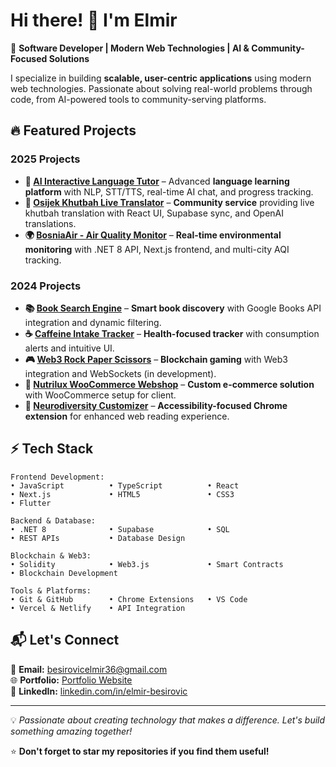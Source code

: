 # Hi there! 👋 I'm Elmir

🚀 **Software Developer | Modern Web Technologies | AI & Community-Focused Solutions**

I specialize in building **scalable, user-centric applications** using modern web technologies. Passionate about solving real-world problems through code, from AI-powered tools to community-serving platforms.

## 🔥 Featured Projects

### 2025 Projects
- **🤖 [AI Interactive Language Tutor](https://github.com/iamelmirr/lanugage-lab)** – Advanced **language learning platform** with NLP, STT/TTS, real-time AI chat, and progress tracking.
- **🕌 [Osijek Khutbah Live Translator](https://github.com/iamelmirr/osijek-hutba)** – **Community service** providing live khutbah translation with React UI, Supabase sync, and OpenAI translations.
- **🌍 [BosniaAir - Air Quality Monitor](https://github.com/iamelmirr/bosniaair)** – **Real-time environmental monitoring** with .NET 8 API, Next.js frontend, and multi-city AQI tracking.

### 2024 Projects
- **📚 [Book Search Engine](https://github.com/iamelmirr/shelfie)** – **Smart book discovery** with Google Books API integration and dynamic filtering.
- **☕ [Caffeine Intake Tracker](https://github.com/iamelmirr/caffiend)** – **Health-focused tracker** with consumption alerts and intuitive UI.
- **🎮 [Web3 Rock Paper Scissors](https://github.com/iamelmirr/web3-rps)** – **Blockchain gaming** with Web3 integration and WebSockets (in development).
- **🛒 [Nutrilux WooCommerce Webshop](https://github.com/iamelmirr/nutrilux-mvp/tree/preerrors)** – **Custom e-commerce solution** with WooCommerce setup for client.
- **🧠 [Neurodiversity Customizer](https://github.com/iamelmirr/neurodiversity-customizer-simple-version)** – **Accessibility-focused Chrome extension** for enhanced web reading experience.

## ⚡ Tech Stack

```
Frontend Development:
• JavaScript          • TypeScript          • React
• Next.js             • HTML5               • CSS3
• Flutter

Backend & Database:
• .NET 8              • Supabase            • SQL
• REST APIs           • Database Design

Blockchain & Web3:
• Solidity            • Web3.js             • Smart Contracts
• Blockchain Development

Tools & Platforms:
• Git & GitHub        • Chrome Extensions   • VS Code
• Vercel & Netlify    • API Integration
```

## 📬 Let's Connect

📧 **Email:** besirovicelmir36@gmail.com  
🌐 **Portfolio:** [Portfolio Website](https://elmirbesirovic.netlify.app)  
💼 **LinkedIn:** [linkedin.com/in/elmir-besirovic](https://www.linkedin.com/in/elmir-be%C5%A1irovi%C4%87-502472320/)  

---

💡 *Passionate about creating technology that makes a difference. Let's build something amazing together!*

⭐ **Don't forget to star my repositories if you find them useful!**
